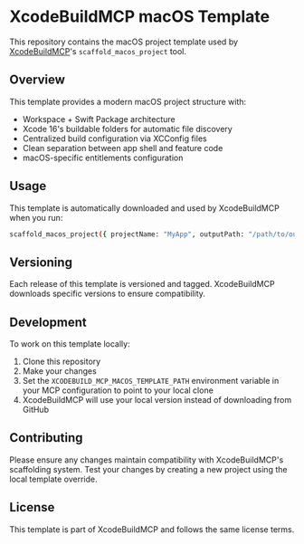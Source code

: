 # XcodeBuildMCP macOS Template

This repository contains the macOS project template used by [XcodeBuildMCP](https://github.com/cameroncooke/XcodeBuildMCP)'s `scaffold_macos_project` tool.

## Overview

This template provides a modern macOS project structure with:
- Workspace + Swift Package architecture
- Xcode 16's buildable folders for automatic file discovery
- Centralized build configuration via XCConfig files
- Clean separation between app shell and feature code
- macOS-specific entitlements configuration

## Usage

This template is automatically downloaded and used by XcodeBuildMCP when you run:
```bash
scaffold_macos_project({ projectName: "MyApp", outputPath: "/path/to/output" })
```

## Versioning

Each release of this template is versioned and tagged. XcodeBuildMCP downloads specific versions to ensure compatibility.

## Development

To work on this template locally:

1. Clone this repository
2. Make your changes
3. Set the `XCODEBUILD_MCP_MACOS_TEMPLATE_PATH` environment variable in your MCP configuration to point to your local clone
4. XcodeBuildMCP will use your local version instead of downloading from GitHub

## Contributing

Please ensure any changes maintain compatibility with XcodeBuildMCP's scaffolding system. Test your changes by creating a new project using the local template override.

## License

This template is part of XcodeBuildMCP and follows the same license terms.